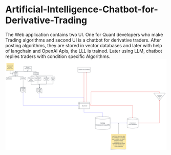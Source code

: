 # Artificial-Intelligence-Chatbot-for-Derivative-Trading
The Web application contains two UI. One for Quant developers who make Trading algorithms and second UI is a chatbot for derivative traders. After posting algorithms, they are stored in vector databases and later with help of langchain and OpenAI Apis, the LLL is trained. Later using LLM, chatbot replies traders with condition specific Algorithms.
![My animated logo](/Flowchart.png)

